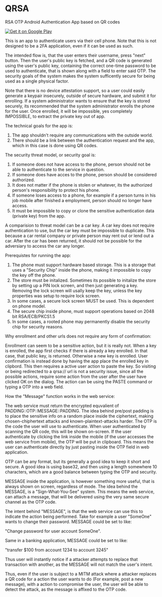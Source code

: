 # QRSA
RSA OTP Android Authentication App based on QR codes

[![Get it on Google Play](https://play.google.com/intl/en_us/badges/images/generic/en_badge_web_generic.png)](https://play.google.com/store/apps/details?id=eu.sebbe.www.qrsa)

This is an app to authenticate users via their cell phone.
Note that this is not designed to be a 2FA application, even if it can be used as such.

The intended flow is, that the user enters their username, press "next" button. Then the user's public key is fetched, and a QR code is generated using the user's public key, containing the correct one-time password to be used to authenticate, that is shown along with a field to enter said OTP.
The security goals of the system makes the system sufficently secure for being used as a single physical factor.

Note that there is no device attestation support, so a user could easily generate a keypair insecurely, outside of secure hardware, and submit it for enrolling.
If a system administrator wants to ensure that the key is stored securely, its recommended that the system administrator enrolls the phone for the user. Once enrolled, it will be impossible, yes completely IMPOSSIBLE, to extract the private key out of app.

The technical goals for the app is:

1. The app shouldn't require any communications with the outside world.
2. There should be a link between the authentication request and the app, which in this case is done using QR codes.

The security threat model, or security goal is:

1. If someone does not have access to the phone, person should not be able to authenticate to the service in question.
2. If someone does have acces to the phone, person should be considered authorized.
3. It does not matter if the phone is stolen or whatever, its the authorized person's responsibility to protect his phone.
4. If someone loses access to a phone, for example if a person turns in his job mobile after finished a employment, person should no longer have access.
5. It must be impossible to copy or clone the sensitive authentication data (private key) from the app.

A comparision to threat model can be a car key. A car key does not require authentication to use, but the car key must be impossible to duplicate.
This because a car rental company or private person may rent out or lend out a car.
After the car has been returned, it should not be possible for the adversiary to access the car any longer.

Prerequistes for running the app:

1. The phone must support hardware based storage. This is a storage that uses a "Security Chip" inside the phone, making it impossible to copy the key off the phone.
2. The store must be initalized. Sometimes its possible to initalize the store by setting up a PIN lock screen, and then just generating a key. Removing the lock screen will usally keep the key, unless the key properties was setup to require lock screen.
3. In some cases, a secure lock screen MUST be used. This is dependent on phone model.
4. The secure chip inside phone, must support operations based on 2048 bit RSA/ECB/PKCS1.5
5. In some cases, a rooted phone may permanently disable the security chip for security reasons.


Why enrollment and other urls does not require any form of confirmation:

Enrollment can seem to be a sensitive action, but it is really not. When a key is enrolled, the app first checks if there is already a key enrolled. In that case, that public key, is returned. Otherwise a new key is enrolled. User confirmation is instead done by having the app place the enrolled key in clipbord. This then requires a active user action to paste the key. So visiting or being redirected to a qrsa:// url is not a security issue, since all the possible actions, require some action from the user after the user have clicked OK on the dialog. The action can be using the PASTE command or typing a OTP into a web field.

How the "Message" function works in the web service:

The web service must return the encrypted equvalient of PADDING::OTP::MESSAGE::PADDING.
The idea behind pre/post padding is to place the sensitive info on a random place inside the ciphertext, making chosen-chiphertext attacks
and known-plaintext-attacks harder.
The OTP is the code the user will use to authenticate. When user authenticated by scanning the QR code, this will be shown on-screen.
If the user authenticate by clicking the link inside the mobile (if the user accesses the web service from mobile), the OTP will be put in clipboard.
This means the user can authenticate directly by just pasting inside the OTP field in web application.

OTP can be any format, but its generally a good idea to keep it short and secure. A good idea is using base32,
and then using a length somewhere 10 characters, which are a good balance between typing the OTP and security.

MESSAGE inside the application, is however something more useful, that is always shown on screen, regardless of mode.
The idea behind the MESSAGE, is a "Sign-What-You-See" system.
This means the web service, can attach a message, that will be delivered using the very same secure channel as the OTP code.

The intent behind "MESSAGE", is that the web service can use this to indicate the action being performed.
Take for example a user "SomeOne" wants to change their password.
MESSAGE could be set to like:

"Change password for user account SomeOne".

Same in a banking application, MESSAGE could be set to like:

"transfer $100 from account 1234 to account 3245"

Thus user will instantly notice if a attacker attempts to replace that transaction with another, as the
MESSAGE will not match the user's intent.

Thus, even if the user is subject to a MITM attack where a attacker replaces a QR code for a action the user wants to do (For example, post a new message),
with a action to compromise the user, the user will be able to detect the attack, as the message is affixed to the OTP code.
